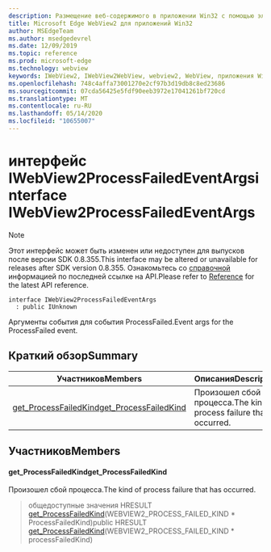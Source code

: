 ```yaml
---
description: Размещение веб-содержимого в приложении Win32 с помощью элемента управления Microsoft Edge WebView2
title: Microsoft Edge WebView2 для приложений Win32
author: MSEdgeTeam
ms.author: msedgedevrel
ms.date: 12/09/2019
ms.topic: reference
ms.prod: microsoft-edge
ms.technology: webview
keywords: IWebView2, IWebView2WebView, webview2, WebView, приложения Win32, Win32, EDGE
ms.openlocfilehash: 748c4affa73001270e2cf97b3d19db8c8ed23686
ms.sourcegitcommit: 07cda56425e5fdf90eeb3972e17041261bf720cd
ms.translationtype: MT
ms.contentlocale: ru-RU
ms.lasthandoff: 05/14/2020
ms.locfileid: "10655007"
---
```

# <span data-ttu-id="793e7-104">интерфейс IWebView2ProcessFailedEventArgs</span><span class="sxs-lookup"><span data-stu-id="793e7-104">interface IWebView2ProcessFailedEventArgs</span></span> 

> [!NOTE]
> <span data-ttu-id="793e7-105">Этот интерфейс может быть изменен или недоступен для выпусков после версии SDK 0.8.355.</span><span class="sxs-lookup"><span data-stu-id="793e7-105">This interface may be altered or unavailable for releases after SDK version 0.8.355.</span></span> <span data-ttu-id="793e7-106">Ознакомьтесь со [справочной](../../../webview2-api-reference.md) информацией по последней ссылке на API.</span><span class="sxs-lookup"><span data-stu-id="793e7-106">Please refer to [Reference](../../../webview2-api-reference.md) for the latest API reference.</span></span>

```
interface IWebView2ProcessFailedEventArgs
  : public IUnknown
```

<span data-ttu-id="793e7-107">Аргументы события для события ProcessFailed.</span><span class="sxs-lookup"><span data-stu-id="793e7-107">Event args for the ProcessFailed event.</span></span>

## <span data-ttu-id="793e7-108">Краткий обзор</span><span class="sxs-lookup"><span data-stu-id="793e7-108">Summary</span></span>

 <span data-ttu-id="793e7-109">Участников</span><span class="sxs-lookup"><span data-stu-id="793e7-109">Members</span></span>                        | <span data-ttu-id="793e7-110">Описания</span><span class="sxs-lookup"><span data-stu-id="793e7-110">Descriptions</span></span>
--------------------------------|---------------------------------------------
[<span data-ttu-id="793e7-111">get_ProcessFailedKind</span><span class="sxs-lookup"><span data-stu-id="793e7-111">get_ProcessFailedKind</span></span>](#get_processfailedkind) | <span data-ttu-id="793e7-112">Произошел сбой процесса.</span><span class="sxs-lookup"><span data-stu-id="793e7-112">The kind of process failure that has occurred.</span></span>

## <span data-ttu-id="793e7-113">Участников</span><span class="sxs-lookup"><span data-stu-id="793e7-113">Members</span></span>

#### <span data-ttu-id="793e7-114">get_ProcessFailedKind</span><span class="sxs-lookup"><span data-stu-id="793e7-114">get_ProcessFailedKind</span></span> 

<span data-ttu-id="793e7-115">Произошел сбой процесса.</span><span class="sxs-lookup"><span data-stu-id="793e7-115">The kind of process failure that has occurred.</span></span>

> <span data-ttu-id="793e7-116">общедоступные значения HRESULT [get_ProcessFailedKind](#get_processfailedkind)(WEBVIEW2_PROCESS_FAILED_KIND \* ProcessFailedKind)</span><span class="sxs-lookup"><span data-stu-id="793e7-116">public HRESULT [get_ProcessFailedKind](#get_processfailedkind)(WEBVIEW2_PROCESS_FAILED_KIND \* processFailedKind)</span></span>

